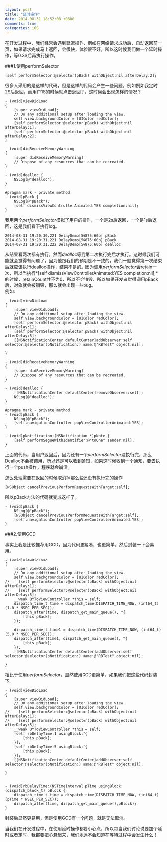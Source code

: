 ```yaml
---
layout: post
title: "延时操作"
date: 2014-08-31 18:52:08 +0800
comments: true
categories: iOS
---
```

在开发过程中，我们经常会遇到延迟操作，例如在网络请求成功后，自动返回前一页，如果请求完成马上返回，会很快，体验很不好，所以这时候我们做一个延时操作，等0.3S后再执行操作。<!--more-->

###1.使用performSelector

`[self performSelector:@selector(pBack) withObject:nil afterDelay:2];`

很多人采用的是这样的代码，但是这样的代码会产生一些问题。例如例如我定时2S后返回，而用户1S的时候就点击返回了，这时候会出现怎样的情况？

	- (void)viewDidLoad
	{
	    [super viewDidLoad];
	    // Do any additional setup after loading the view.
	    self.view.backgroundColor = [UIColor redColor];
	    [self performSelector:@selector(pBack) withObject:nil afterDelay:1];
	    [self performSelector:@selector(pBack) withObject:nil afterDelay:2];
	}
	
	- (void)didReceiveMemoryWarning
	{
	    [super didReceiveMemoryWarning];
	    // Dispose of any resources that can be recreated.
	}
	
	- (void)dealloc {
	    NSLog(@"dealloc");
	}
	
	#pragma mark - private method
	- (void)pBack {
	    NSLog(@"pBack");
	    [self dismissViewControllerAnimated:YES completion:nil];
	} 
	 
我用两个*performSelector*模拟了用户的操作，一个是2s后返回，一个是1s后返回，这是我们看下执行log。

	2014-08-31 19:20:30.221 DelayDemo[56875:60b] pBack
	2014-08-31 19:20:31.221 DelayDemo[56875:60b] pBack
	2014-08-31 19:20:31.222 DelayDemo[56875:60b] dealloc

从结果看两次都有执行，然而*dealloc*等到第二次执行完后才执行。这时候我们可能就会觉得有问题了，因为他跟我们的预期是不一致的，我们一般觉得第一次结束后就应该执行dealloc操作，结果不是的。因为调用*performSelector*会retain一次，所以当执行*[self dismissViewControllerAnimated:YES completion:nil];*的时候，retainCount并不为0，所以不会销毁，所以如果开发者觉得调用pBack后，对象就会被销毁，那么就会出现一些bug。    
例如:

	- (void)viewDidLoad
	{
	    [super viewDidLoad];
	    // Do any additional setup after loading the view.
	    self.view.backgroundColor = [UIColor redColor];
	    [self performSelector:@selector(pBack) withObject:nil afterDelay:1];
	    [self performSelector:@selector(pBack) withObject:nil afterDelay:5];
	    [[NSNotificationCenter defaultCenter]addObserver:self selector:@selector(pNotification:) name:@"RBTest" object:nil];
	    
	}
	
	- (void)didReceiveMemoryWarning
	{
	    [super didReceiveMemoryWarning];
	    // Dispose of any resources that can be recreated.
	}
	
	- (void)dealloc {
	    [[NSNotificationCenter defaultCenter]removeObserver:self];
	    NSLog(@"dealloc");
	}
	
	#pragma mark - private method
	- (void)pBack {
	    NSLog(@"pBack");
	    [self.navigationController popViewControllerAnimated:YES];
	}
	
	- (void)pNotification:(NSNotification *)pNote {
	    [self performSegueWithIdentifier:@"toOne" sender:nil];
	}
	
上面的代码，当用户返回后，因为还有一个*performSelector*没执行完，那么Dealloc不会被调用，所以还是可以收到通知，如果这时候收到一个通知，要去执行一个push操作，程序就会崩溃。

怎么处理需要在返回的时候取消掉那么些还没有执行完的操作

`[NSObject cancelPreviousPerformRequestsWithTarget:self];`

所以pBack方法的代码就变成这样了。

	- (void)pBack {
	    NSLog(@"pBack");
	    [NSObject cancelPreviousPerformRequestsWithTarget:self];
	    [self.navigationController popViewControllerAnimated:YES];
	}

###2.使用GCD    

事实上我是比较推荐用GCD，因为代码更紧凑，也更简单，然后封装一下会易用。

	- (void)viewDidLoad
	{
	    [super viewDidLoad];
	    // Do any additional setup after loading the view.
	    self.view.backgroundColor = [UIColor redColor];
	//    [self performSelector:@selector(pBack) withObject:nil afterDelay:1];
	//    [self performSelector:@selector(pBack) withObject:nil afterDelay:5];
	    __weak QYToViewController *this = self;
	    dispatch_time_t time = dispatch_time(DISPATCH_TIME_NOW, (int64_t)(1.0 * NSEC_PER_SEC));
	    dispatch_after(time, dispatch_get_main_queue(), ^{
	        [this pBack];
	    });
	    
	    dispatch_time_t time1 = dispatch_time(DISPATCH_TIME_NOW, (int64_t)(5.0 * NSEC_PER_SEC));
	    dispatch_after(time1, dispatch_get_main_queue(), ^{
	        [this pBack];
	    });
	    [[NSNotificationCenter defaultCenter]addObserver:self selector:@selector(pNotification:) name:@"RBTest" object:nil];
	    
	}

相比于使用*performSelector*，显然使用GCD更简单，如果我们把这些代码封装下.

	- (void)viewDidLoad
	{
	    [super viewDidLoad];
	    // Do any additional setup after loading the view.
	    self.view.backgroundColor = [UIColor redColor];
	//    [self performSelector:@selector(pBack) withObject:nil afterDelay:1];
	//    [self performSelector:@selector(pBack) withObject:nil afterDelay:5];
	    __weak QYToViewController *this = self;
	    [self rbDelayTime:1 usingBlock:^{
	        [this pBack];
	    }];
	    [self rbDelayTime:5 usingBlock:^{
	        [this pBack];
	    }];
	    [[NSNotificationCenter defaultCenter]addObserver:self selector:@selector(pNotification:) name:@"RBTest" object:nil];
	    
	}
	
	
	- (void)rbDelayTime:(NSTimeInterval)pTime usingBlock:(dispatch_block_t) pBlock {
	    dispatch_time_t time = dispatch_time(DISPATCH_TIME_NOW, (int64_t)(pTime * NSEC_PER_SEC));
	    dispatch_after(time, dispatch_get_main_queue(),pBlock);
	}
	
封装后显然更易用，但是使用GCD有一个问题，就是无法取消。

当我们在开发过程中，在使用延时操作都要小心点，所以每当我们讨论说要加个延时或者定时，我都要把心悬起来，我们永远不会知道在等待过程中会发生什么！